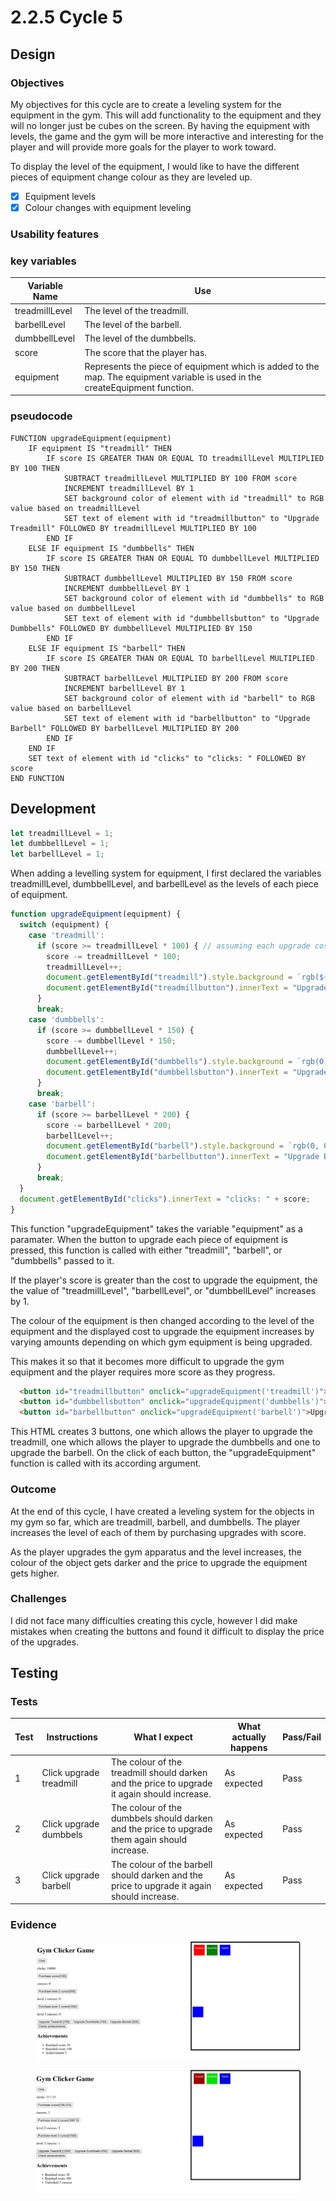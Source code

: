 # 2.2.5 Cycle 5

## Design

### Objectives

My objectives for this cycle are to create a leveling system for the equipment in the gym. This will add functionality to the equipment and they will no longer just be cubes on the screen. By having the equipment with levels, the game and the gym will be more interactive and interesting for the player and will provide more goals for the player to work toward.

To display the level of the equipment, I would like to have the different pieces of equipment change colour as they are leveled up.

* [x] Equipment levels
* [x] Colour changes with equipment leveling

### Usability features

### key variables

| Variable Name  | Use                                                                                                                          |
| -------------- | ---------------------------------------------------------------------------------------------------------------------------- |
| treadmillLevel | The level of the treadmill.                                                                                                  |
| barbellLevel   | The level of the barbell.                                                                                                    |
| dumbbellLevel  | The level of the dumbbells.                                                                                                  |
| score          | The score that the player has.                                                                                               |
| equipment      | Represents the piece of equipment which is added to the map. The equipment variable is used in the createEquipment function. |

### pseudocode

```
FUNCTION upgradeEquipment(equipment)
    IF equipment IS "treadmill" THEN
        IF score IS GREATER THAN OR EQUAL TO treadmillLevel MULTIPLIED BY 100 THEN
            SUBTRACT treadmillLevel MULTIPLIED BY 100 FROM score
            INCREMENT treadmillLevel BY 1
            SET background color of element with id "treadmill" to RGB value based on treadmillLevel
            SET text of element with id "treadmillbutton" to "Upgrade Treadmill" FOLLOWED BY treadmillLevel MULTIPLIED BY 100
        END IF
    ELSE IF equipment IS "dumbbells" THEN
        IF score IS GREATER THAN OR EQUAL TO dumbbellLevel MULTIPLIED BY 150 THEN
            SUBTRACT dumbbellLevel MULTIPLIED BY 150 FROM score
            INCREMENT dumbbellLevel BY 1
            SET background color of element with id "dumbbells" to RGB value based on dumbbellLevel
            SET text of element with id "dumbbellsbutton" to "Upgrade Dumbbells" FOLLOWED BY dumbbellLevel MULTIPLIED BY 150
        END IF
    ELSE IF equipment IS "barbell" THEN
        IF score IS GREATER THAN OR EQUAL TO barbellLevel MULTIPLIED BY 200 THEN
            SUBTRACT barbellLevel MULTIPLIED BY 200 FROM score
            INCREMENT barbellLevel BY 1
            SET background color of element with id "barbell" to RGB value based on barbellLevel
            SET text of element with id "barbellbutton" to "Upgrade Barbell" FOLLOWED BY barbellLevel MULTIPLIED BY 200
        END IF
    END IF
    SET text of element with id "clicks" to "clicks: " FOLLOWED BY score
END FUNCTION
```

## Development

```javascript
let treadmillLevel = 1;
let dumbbellLevel = 1;
let barbellLevel = 1;
```

When adding a levelling system for equipment, I first declared the variables treadmillLevel, dumbbellLevel, and barbellLevel as the levels of each piece of equipment.

```javascript
function upgradeEquipment(equipment) {
  switch (equipment) {
    case 'treadmill':
      if (score >= treadmillLevel * 100) { // assuming each upgrade costs 'level*100'
        score -= treadmillLevel * 100;
        treadmillLevel++;
        document.getElementById("treadmill").style.background = `rgb(${255 - treadmillLevel * 10}, 0, 0)`;
        document.getElementById("treadmillbutton").innerText = "Upgrade Treadmill [" + treadmillLevel * 100 + "]"
      }
      break;
    case 'dumbbells':
      if (score >= dumbbellLevel * 150) {
        score -= dumbbellLevel * 150;
        dumbbellLevel++;
        document.getElementById("dumbbells").style.background = `rgb(0, ${255 - dumbbellLevel * 10}, 0)`;
        document.getElementById("dumbbellsbutton").innerText = "Upgrade Dumbbells [" + dumbbellLevel * 150 + "]"
      }
      break;
    case 'barbell':
      if (score >= barbellLevel * 200) {
        score -= barbellLevel * 200;
        barbellLevel++;
        document.getElementById("barbell").style.background = `rgb(0, 0, ${255 - barbellLevel * 10})`;
        document.getElementById("barbellbutton").innerText = "Upgrade Barbell [" + barbellLevel * 200 + "]"
      }
      break;
  }
  document.getElementById("clicks").innerText = "clicks: " + score;
}
```

This function "upgradeEquipment" takes the variable "equipment" as a paramater. When the button to upgrade each piece of equipment is pressed, this function is called with either "treadmill", "barbell", or "dumbbells" passed to it.&#x20;

If the player's score is greater than the cost to upgrade the equipment, the the value of "treadmillLevel", "barbellLevel", or "dumbbellLevel" increases by 1.

The colour of the equipment is then changed according to the level of the equipment and the displayed cost to upgrade the equipment increases by varying amounts depending on which gym equipment is being upgraded.

This makes it so that it becomes more difficult to upgrade the gym equipment and the player requires more score as they progress.

```html
  <button id="treadmillbutton" onclick="upgradeEquipment('treadmill')">Upgrade Treadmill</button>
  <button id="dumbbellsbutton" onclick="upgradeEquipment('dumbbells')">Upgrade Dumbbells</button>
  <button id="barbellbutton" onclick="upgradeEquipment('barbell')">Upgrade Barbell</button>
```

This HTML creates 3 buttons, one which allows the player to upgrade the treadmill, one which allows the player to upgrade the dumbbells and one to upgrade the barbell. On the click of each button, the "upgradeEquipment" function is called with its according argument.

### Outcome

At the end of this cycle, I have created a leveling system for the objects in my gym so far, which are treadmill, barbell, and dumbbells. The player increases the level of each of them by purchasing upgrades with score.

As the player upgrades the gym apparatus and the level increases, the colour of the object gets darker and the price to upgrade the equipment gets higher.

### Challenges

I did not face many difficulties creating this cycle, however I did make mistakes when creating the buttons and found it difficult to display the price of the upgrades.

## Testing

### Tests

| Test | Instructions            | What I expect                                                                                 | What actually happens | Pass/Fail |
| ---- | ----------------------- | --------------------------------------------------------------------------------------------- | --------------------- | --------- |
| 1    | Click upgrade treadmill | The colour of the treadmill should darken and the price to upgrade it again should increase.  | As expected           | Pass      |
| 2    | Click upgrade dumbbels  | The colour of the dumbbels should darken and the price to upgrade them again should increase. | As expected           | Pass      |
| 3    | Click upgrade barbell   | The colour of the barbell should darken and the price to upgrade it again should increase.    | As expected           | Pass      |

### Evidence

<figure><img src="../.gitbook/assets/image (2).png" alt=""><figcaption></figcaption></figure>

<figure><img src="../.gitbook/assets/image (1) (1).png" alt=""><figcaption></figcaption></figure>
